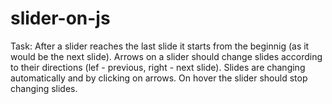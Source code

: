 # slider-on-js
Task:
After a slider reaches the last slide it starts from the beginnig (as it would be the next slide).
Arrows on a slider should change slides according to their directions (lef - previous, right - next slide). 
Slides are changing automatically and by clicking on arrows.
On hover the slider should stop changing slides.
